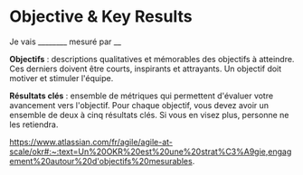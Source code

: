 # Objective & Key Results
Je vais ________ mesuré par __

**Objectifs** : descriptions qualitatives et mémorables des objectifs à atteindre. Ces derniers doivent être courts, inspirants et attrayants. Un objectif doit motiver et stimuler l'équipe.

**Résultats clés** : ensemble de métriques qui permettent d'évaluer votre avancement vers l'objectif. Pour chaque objectif, vous devez avoir un ensemble de deux à cinq résultats clés. Si vous en visez plus, personne ne les retiendra.

https://www.atlassian.com/fr/agile/agile-at-scale/okr#:~:text=Un%20OKR%20est%20une%20strat%C3%A9gie,engagement%20autour%20d'objectifs%20mesurables.